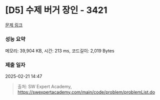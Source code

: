 # [D5] 수제 버거 장인 - 3421 

[문제 링크](https://swexpertacademy.com/main/code/problem/problemDetail.do?contestProbId=AWErcQmKy6kDFAXi) 

### 성능 요약

메모리: 39,904 KB, 시간: 213 ms, 코드길이: 2,019 Bytes

### 제출 일자

2025-02-21 14:47



> 출처: SW Expert Academy, https://swexpertacademy.com/main/code/problem/problemList.do